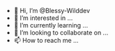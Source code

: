 - 👋 Hi, I’m @Blessy-Wilddev
- 👀 I’m interested in ...
- 🌱 I’m currently learning ...
- 💞️ I’m looking to collaborate on ...
- 📫 How to reach me ...

<!---
Blessy-Wilddev/Blessy-Wilddev is a ✨ special ✨ repository because its `README.md` (this file) appears on your GitHub profile.
You can click the Preview link to take a look at your changes.
--->
